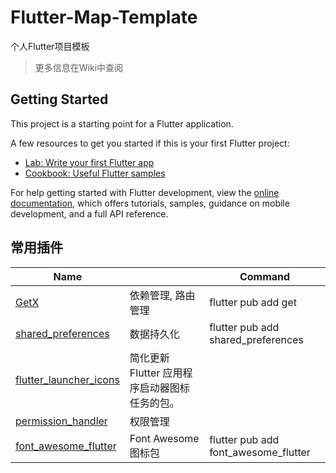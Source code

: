 # Flutter-Map-Template

个人Flutter项目模板



> 更多信息在Wiki中查阅

## Getting Started

This project is a starting point for a Flutter application.

A few resources to get you started if this is your first Flutter project:

- [Lab: Write your first Flutter app](https://docs.flutter.dev/get-started/codelab)
- [Cookbook: Useful Flutter samples](https://docs.flutter.dev/cookbook)

For help getting started with Flutter development, view the
[online documentation](https://docs.flutter.dev/), which offers tutorials,
samples, guidance on mobile development, and a full API reference.

## 常用插件

| Name                                                         |                                               | Command                              |
| ------------------------------------------------------------ | --------------------------------------------- | ------------------------------------ |
| [GetX](https://pub.flutter-io.cn/packages/get)               | 依赖管理, 路由管理                            | flutter pub add get                  |
| [shared_preferences](https://pub.flutter-io.cn/packages/shared_preferences) | 数据持久化                                    | flutter pub add shared_preferences   |
| [flutter_launcher_icons](https://pub.flutter-io.cn/packages/flutter_launcher_icons) | 简化更新 Flutter 应用程序启动器图标任务的包。 |                                      |
| [permission_handler](https://pub.flutter-io.cn/packages/permission_handler) | 权限管理                                      |                                      |
| [font_awesome_flutter ](https://pub.flutter-io.cn/packages/font_awesome_flutter) | Font Awesome 图标包                           | flutter pub add font_awesome_flutter |

